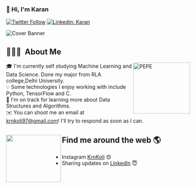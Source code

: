 ### 👋 Hi, I'm Karan 

[![Twitter Follow](https://img.shields.io/twitter/follow/KrnKoli?label=Follow)](https://twitter.com/intent/follow?screen_name=KrnKoli)
[![Linkedin: Karan](https://img.shields.io/badge/-Karan-blue?style=flat-square&logo=Linkedin&logoColor=white&link=https://www.linkedin.com/in/krnkoli/)](https://www.linkedin.com/in/krnkoli/)

![Cover Banner](https://user-images.githubusercontent.com/100320688/188878193-a2b971de-2a41-41dc-8336-12effa28b37f.jpg)

## 👨🏻‍💻 &nbsp;About Me

<img alt="PEPE" img width="156" height="140" src="https://user-images.githubusercontent.com/100320688/188876392-1e1430d4-dbac-49d2-a55e-d206609455db.gif" align="right"/>

🎓  I'm currently self studying Machine Learning and Data Science. Done my major from RLA college,Delhi University.\
💡  Some technologies I enjoy working with include Python, TensorFlow and C.\
🌱  I'm on track for learning more about Data Structures and Algorithms.\
✉️  You can shoot me an email at krnkoli97@gmail.com! I'll try to respond as soon as I can.



## Find me around the web 🌎 <a href="https://www.linkedin.com/in/krnkoli/"><img align="left" width="150" height="130" src="https://user-images.githubusercontent.com/100320688/188885009-f1bf814e-2f37-4c30-ab15-f1f9a082cf80.gif?raw=true"></a>
- Instagram <a href="https://www.instagram.com/krnkoli/">KrnKoli</a> 😍
- Sharing updates on <a href="https://www.linkedin.com/in/krnkoli/">LinkedIn</a> 😇
